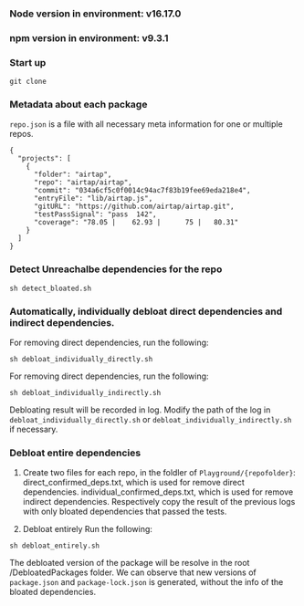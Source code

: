 ### Node version in environment: v16.17.0

### npm version in environment: v9.3.1

### Start up

```
git clone
```

### Metadata about each package

`repo.json` is a file with all necessary meta information for one or multiple repos.

```
{
  "projects": [
    {
      "folder": "airtap",
      "repo": "airtap/airtap",
      "commit": "034a6cf5c0f0014c94ac7f83b19fee69eda218e4",
      "entryFile": "lib/airtap.js",
      "gitURL": "https://github.com/airtap/airtap.git",
      "testPassSignal": "pass  142",
      "coverage": "78.05 |    62.93 |      75 |   80.31"
    }
  ]
}
```

### Detect Unreachalbe dependencies for the repo

```
sh detect_bloated.sh
```

### Automatically, individually debloat direct dependencies and indirect dependencies.

For removing direct dependencies, run the following:

```
sh debloat_individually_directly.sh
```

For removing direct dependencies, run the following:

```
sh debloat_individually_indirectly.sh
```

Debloating result will be recorded in log.
Modify the path of the log in `debloat_individually_directly.sh` or `debloat_individually_indirectly.sh` if necessary.

### Debloat entire dependencies

1. Create two files for each repo, in the foldler of `Playground/{repofolder}`:
   direct_confirmed_deps.txt, which is used for remove direct dependencies.
   individual_confirmed_deps.txt, which is used for remove indirect dependencies.
   Respectively copy the result of the previous logs with only bloated dependencies that passed the tests.

2. Debloat entirely
   Run the following:

```
sh debloat_entirely.sh
```

The debloated version of the package will be resolve in the root /DebloatedPackages folder.
We can observe that new versions of `package.json` and `package-lock.json` is generated, without the info of the bloated dependencies.
